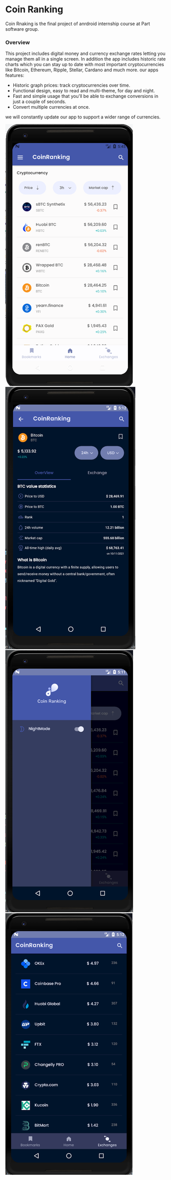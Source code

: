 # Coin Ranking

Coin Rnaking is the final project of anrdroid internship course at Part software group.

### Overview

This project includes digital money and currency exchange rates letting you manage them all in a single screen. In addition the app includes historic rate charts which you can stay up to date with most important cryptocurrencies like Bitcoin, Ethereum, Ripple, Stellar, Cardano and much more.
our apps features:
- Historic graph prices: track cryptocurrencies over time.
- Functional design, easy to read and multi-theme, for day and night.
- Fast and simple usage that you'll be able to exchange conversions in just a couple of seconds.
- Convert multiple currencies at once.

we will constantly update our app to support a wider range of currencies.

![](1.png)![](2.png)![](3.png)![](4.png)